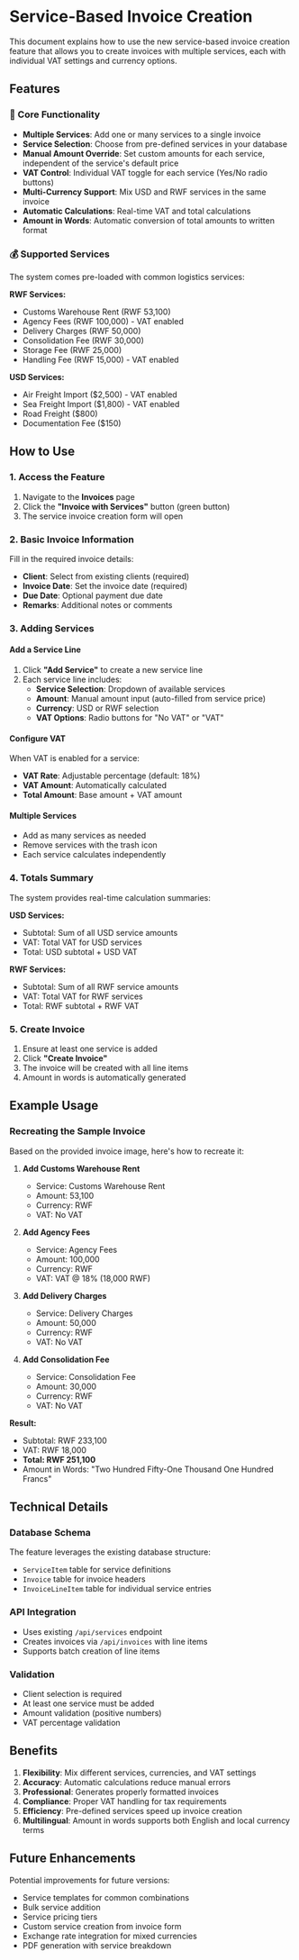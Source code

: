 # Service-Based Invoice Creation

This document explains how to use the new service-based invoice creation feature that allows you to create invoices with multiple services, each with individual VAT settings and currency options.

## Features

### 🎯 Core Functionality
- **Multiple Services**: Add one or many services to a single invoice
- **Service Selection**: Choose from pre-defined services in your database
- **Manual Amount Override**: Set custom amounts for each service, independent of the service's default price
- **VAT Control**: Individual VAT toggle for each service (Yes/No radio buttons)
- **Multi-Currency Support**: Mix USD and RWF services in the same invoice
- **Automatic Calculations**: Real-time VAT and total calculations
- **Amount in Words**: Automatic conversion of total amounts to written format

### 💰 Supported Services
The system comes pre-loaded with common logistics services:

**RWF Services:**
- Customs Warehouse Rent (RWF 53,100)
- Agency Fees (RWF 100,000) - VAT enabled
- Delivery Charges (RWF 50,000)
- Consolidation Fee (RWF 30,000)
- Storage Fee (RWF 25,000)
- Handling Fee (RWF 15,000) - VAT enabled

**USD Services:**
- Air Freight Import ($2,500) - VAT enabled
- Sea Freight Import ($1,800) - VAT enabled
- Road Freight ($800)
- Documentation Fee ($150)

## How to Use

### 1. Access the Feature
1. Navigate to the **Invoices** page
2. Click the **"Invoice with Services"** button (green button)
3. The service invoice creation form will open

### 2. Basic Invoice Information
Fill in the required invoice details:
- **Client**: Select from existing clients (required)
- **Invoice Date**: Set the invoice date (required)
- **Due Date**: Optional payment due date
- **Remarks**: Additional notes or comments

### 3. Adding Services

#### Add a Service Line
1. Click **"Add Service"** to create a new service line
2. Each service line includes:
   - **Service Selection**: Dropdown of available services
   - **Amount**: Manual amount input (auto-filled from service price)
   - **Currency**: USD or RWF selection
   - **VAT Options**: Radio buttons for "No VAT" or "VAT"

#### Configure VAT
When VAT is enabled for a service:
- **VAT Rate**: Adjustable percentage (default: 18%)
- **VAT Amount**: Automatically calculated
- **Total Amount**: Base amount + VAT amount

#### Multiple Services
- Add as many services as needed
- Remove services with the trash icon
- Each service calculates independently

### 4. Totals Summary
The system provides real-time calculation summaries:

**USD Services:**
- Subtotal: Sum of all USD service amounts
- VAT: Total VAT for USD services
- Total: USD subtotal + USD VAT

**RWF Services:**
- Subtotal: Sum of all RWF service amounts  
- VAT: Total VAT for RWF services
- Total: RWF subtotal + RWF VAT

### 5. Create Invoice
1. Ensure at least one service is added
2. Click **"Create Invoice"**
3. The invoice will be created with all line items
4. Amount in words is automatically generated

## Example Usage

### Recreating the Sample Invoice
Based on the provided invoice image, here's how to recreate it:

1. **Add Customs Warehouse Rent**
   - Service: Customs Warehouse Rent
   - Amount: 53,100
   - Currency: RWF
   - VAT: No VAT

2. **Add Agency Fees**
   - Service: Agency Fees  
   - Amount: 100,000
   - Currency: RWF
   - VAT: VAT @ 18% (18,000 RWF)

3. **Add Delivery Charges**
   - Service: Delivery Charges
   - Amount: 50,000
   - Currency: RWF
   - VAT: No VAT

4. **Add Consolidation Fee**
   - Service: Consolidation Fee
   - Amount: 30,000
   - Currency: RWF
   - VAT: No VAT

**Result:**
- Subtotal: RWF 233,100
- VAT: RWF 18,000
- **Total: RWF 251,100**
- Amount in Words: "Two Hundred Fifty-One Thousand One Hundred Francs"

## Technical Details

### Database Schema
The feature leverages the existing database structure:
- `ServiceItem` table for service definitions
- `Invoice` table for invoice headers
- `InvoiceLineItem` table for individual service entries

### API Integration
- Uses existing `/api/services` endpoint
- Creates invoices via `/api/invoices` with line items
- Supports batch creation of line items

### Validation
- Client selection is required
- At least one service must be added
- Amount validation (positive numbers)
- VAT percentage validation

## Benefits

1. **Flexibility**: Mix different services, currencies, and VAT settings
2. **Accuracy**: Automatic calculations reduce manual errors
3. **Professional**: Generates properly formatted invoices
4. **Compliance**: Proper VAT handling for tax requirements
5. **Efficiency**: Pre-defined services speed up invoice creation
6. **Multilingual**: Amount in words supports both English and local currency terms

## Future Enhancements

Potential improvements for future versions:
- Service templates for common combinations
- Bulk service addition
- Service pricing tiers
- Custom service creation from invoice form
- Exchange rate integration for mixed currencies
- PDF generation with service breakdown